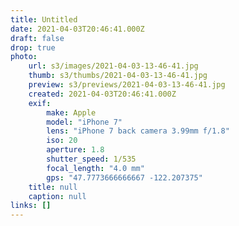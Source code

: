 ```yaml
---
title: Untitled
date: 2021-04-03T20:46:41.000Z
draft: false
drop: true
photo:
    url: s3/images/2021-04-03-13-46-41.jpg
    thumb: s3/thumbs/2021-04-03-13-46-41.jpg
    preview: s3/previews/2021-04-03-13-46-41.jpg
    created: 2021-04-03T20:46:41.000Z
    exif:
        make: Apple
        model: "iPhone 7"
        lens: "iPhone 7 back camera 3.99mm f/1.8"
        iso: 20
        aperture: 1.8
        shutter_speed: 1/535
        focal_length: "4.0 mm"
        gps: "47.7773666666667 -122.207375"
    title: null
    caption: null
links: []
---
```

